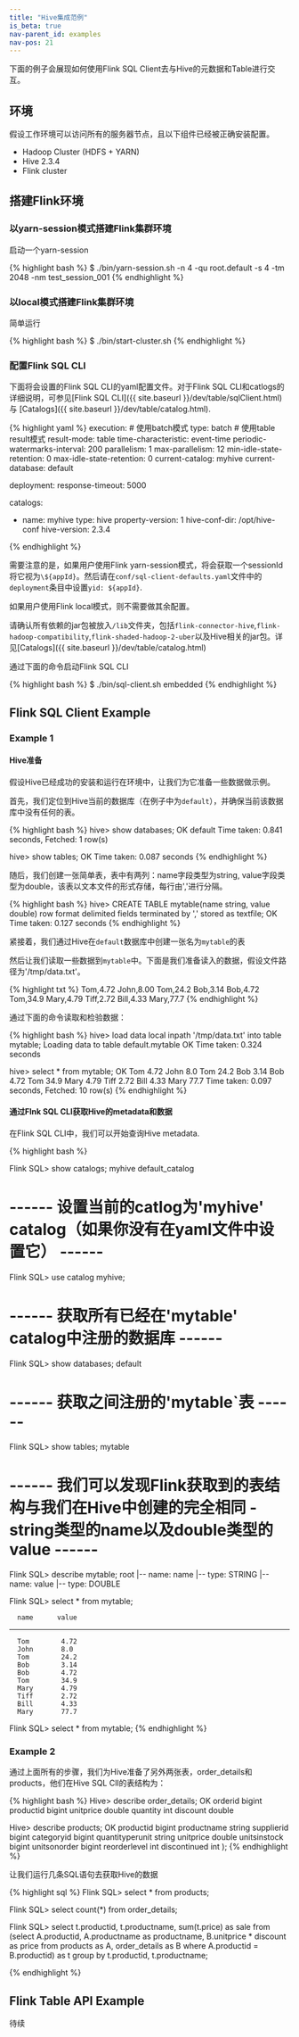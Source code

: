 ```yaml
---
title: "Hive集成范例"
is_beta: true
nav-parent_id: examples
nav-pos: 21
---
```

<!--
Licensed to the Apache Software Foundation (ASF) under one
or more contributor license agreements.  See the NOTICE file
distributed with this work for additional information
regarding copyright ownership.  The ASF licenses this file
to you under the Apache License, Version 2.0 (the
"License"); you may not use this file except in compliance
with the License.  You may obtain a copy of the License at

  http://www.apache.org/licenses/LICENSE-2.0

Unless required by applicable law or agreed to in writing,
software distributed under the License is distributed on an
"AS IS" BASIS, WITHOUT WARRANTIES OR CONDITIONS OF ANY
KIND, either express or implied.  See the License for the
specific language governing permissions and limitations
under the License.
-->


下面的例子会展现如何使用Flink SQL Client去与Hive的元数据和Table进行交互。

## 环境

假设工作环境可以访问所有的服务器节点，且以下组件已经被正确安装配置。

- Hadoop Cluster (HDFS + YARN)
- Hive 2.3.4
- Flink cluster

## 搭建Flink环境

### 以yarn-session模式搭建Flink集群环境

启动一个yarn-session

{% highlight bash %}
$ ./bin/yarn-session.sh -n 4 -qu root.default -s 4 -tm 2048 -nm test_session_001
{% endhighlight %}

### 以local模式搭建Flink集群环境

简单运行

{% highlight bash %}
$ ./bin/start-cluster.sh
{% endhighlight %}

### 配置Flink SQL CLI

下面将会设置的Flink SQL CLI的yaml配置文件。对于Flink SQL CLI和catlogs的详细说明，可参见[Flink SQL CLI]({{ site.baseurl }}/dev/table/sqlClient.html)与 [Catalogs]({{ site.baseurl }}/dev/table/catalog.html).

{% highlight yaml %}
execution:
    # 使用batch模式
    type: batch
    # 使用table result模式
    result-mode: table
    time-characteristic: event-time
    periodic-watermarks-interval: 200
    parallelism: 1
    max-parallelism: 12
    min-idle-state-retention: 0
    max-idle-state-retention: 0
    current-catalog: myhive
    current-database: default

deployment:
  response-timeout: 5000

catalogs:
   - name: myhive
   type: hive
   property-version: 1
   hive-conf-dir: /opt/hive-conf
   hive-version: 2.3.4
   
{% endhighlight %}


需要注意的是，如果用户使用Flink yarn-session模式，将会获取一个sessionId将它视为`\${appId}`。然后请在`conf/sql-client-defaults.yaml`文件中的`deployment`条目中设置`yid: ${appId}`.

如果用户使用Flink local模式，则不需要做其余配置。

请确认所有依赖的jar包被放入`/lib`文件夹，包括`flink-connector-hive`,`flink-hadoop-compatibility`,`flink-shaded-hadoop-2-uber`以及Hive相关的jar包。详见[Catalogs]({{ site.baseurl }}/dev/table/catalog.html)

通过下面的命令启动Flink SQL CLI

{% highlight bash %}
$ ./bin/sql-client.sh embedded
{% endhighlight %}

## Flink SQL Client Example

### Example 1

#### Hive准备

假设Hive已经成功的安装和运行在环境中，让我们为它准备一些数据做示例。

首先，我们定位到Hive当前的数据库（在例子中为`default`），并确保当前该数据库中没有任何的表。

{% highlight bash %}
hive> show databases;
OK
default
Time taken: 0.841 seconds, Fetched: 1 row(s)

hive> show tables;
OK
Time taken: 0.087 seconds
{% endhighlight %}

随后，我们创建一张简单表，表中有两列：name字段类型为string, value字段类型为double，该表以文本文件的形式存储，每行由','进行分隔。

{% highlight bash %}
hive> CREATE TABLE mytable(name string, value double) row format delimited fields terminated by ',' stored as textfile;
OK
Time taken: 0.127 seconds
{% endhighlight %}

紧接着，我们通过Hive在`default`数据库中创建一张名为`mytable`的表

然后让我们读取一些数据到`mytable`中。下面是我们准备读入的数据，假设文件路径为'/tmp/data.txt'。

{% highlight txt %}
Tom,4.72
John,8.00
Tom,24.2
Bob,3.14
Bob,4.72
Tom,34.9
Mary,4.79
Tiff,2.72
Bill,4.33
Mary,77.7
{% endhighlight %}

通过下面的命令读取和检验数据：

{% highlight bash %}
hive> load data local inpath '/tmp/data.txt' into table mytable;
Loading data to table default.mytable
OK
Time taken: 0.324 seconds

hive> select * from mytable;
OK
Tom	4.72
John	8.0
Tom	24.2
Bob	3.14
Bob	4.72
Tom	34.9
Mary	4.79
Tiff	2.72
Bill	4.33
Mary	77.7
Time taken: 0.097 seconds, Fetched: 10 row(s)
{% endhighlight %}

#### 通过Flnk SQL CLI获取Hive的metadata和数据

在Flink SQL CLI中，我们可以开始查询Hive metadata.

{% highlight bash %}

Flink SQL> show catalogs;
myhive
default_catalog

# ------ 设置当前的catlog为'myhive' catalog（如果你没有在yaml文件中设置它） ------

Flink SQL> use catalog myhive;

# ------ 获取所有已经在'mytable' catalog中注册的数据库 ------

Flink SQL> show databases;
default

# ------ 获取之间注册的'mytable`表 ------

Flink SQL> show tables;
mytable

# ------ 我们可以发现Flink获取到的表结构与我们在Hive中创建的完全相同 - string类型的name以及double类型的value ------
Flink SQL> describe mytable;
root
 |-- name: name
 |-- type: STRING
 |-- name: value
 |-- type: DOUBLE


Flink SQL> select * from mytable;

      name      value
__________ __________

      Tom        4.72
      John	     8.0
      Tom	     24.2
      Bob	     3.14
      Bob	     4.72
      Tom	     34.9
      Mary	     4.79
      Tiff	     2.72
      Bill	     4.33
      Mary	     77.7

Flink SQL> select * from mytable;
{% endhighlight %}


### Example 2

通过上面所有的步骤，我们为Hive准备了另外两张表，order_details和products，他们在Hive SQL ClI的表结构为：

{% highlight bash %}
Hive> describe order_details;
OK
orderid               bigint
productid             bigint
unitprice             double
quantity              int
discount              double

Hive> describe products;
OK
productid             bigint
productname           string
supplierid            bigint
categoryid            bigint
quantityperunit       string
unitprice             double
unitsinstock          bigint
unitsonorder          bigint
reorderlevel          int
discontinued          int
);
{% endhighlight %}

让我们运行几条SQL语句去获取Hive的数据

{% highlight sql %}
Flink SQL> select * from products;

Flink SQL> select count(*) from order_details;

Flink SQL> select
   t.productid,
   t.productname,
   sum(t.price) as sale
from
  (select
      A.productid,
      A.productname as productname,
        B.unitprice * discount as price
     from
      products as A, order_details as B
     where A.productid = B.productid) as t
  group by t.productid, t.productname;

{% endhighlight %}

Flink Table API Example
--------------------------

待续